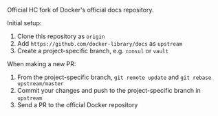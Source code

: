 Official HC fork of Docker's official docs repository.

Initial setup:

1. Clone this repository as `origin`
2. Add `https://github.com/docker-library/docs` as `upstream`
3. Create a project-specific branch, e.g. `consul` or `vault`

When making a new PR:

1. From the project-specific branch, `git remote update` and `git rebase upstream/master`
2. Commit your changes and push to the project-specific branch in `upstream`
3. Send a PR to the official Docker repository
